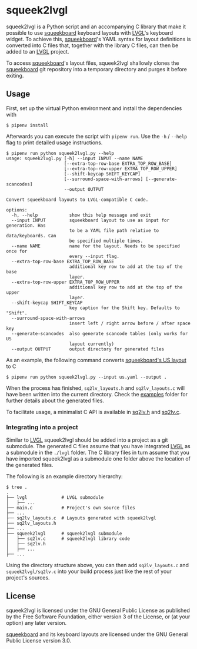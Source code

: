 # squeek2lvgl

squeek2lvgl is a Python script and an accompanying C library that make it possible to use [squeekboard] keyboard layouts with [LVGL]'s keyboard widget. To achieve this, [squeekboard]'s YAML syntax for layout definitions is converted into C files that, together with the library C files, can then be added to an [LVGL] project.

To access [squeekboard]'s layout files, squeek2lvgl shallowly clones the [squeekboard] git repository into a temporary directory and purges it before exiting.

## Usage

First, set up the virtual Python environment and install the dependencies with

```
$ pipenv install
```

Afterwards you can execute the script with `pipenv run`. Use the `-h` / `--help` flag to print detailed usage instructions.

```
$ pipenv run python squeek2lvgl.py --help
usage: squeek2lvgl.py [-h] --input INPUT --name NAME
                      [--extra-top-row-base EXTRA_TOP_ROW_BASE]
                      [--extra-top-row-upper EXTRA_TOP_ROW_UPPER]
                      [--shift-keycap SHIFT_KEYCAP]
                      [--surround-space-with-arrows] [--generate-scancodes]
                      --output OUTPUT

Convert squeekboard layouts to LVGL-compatible C code.

options:
  -h, --help            show this help message and exit
  --input INPUT         squeekboard layout to use as input for generation. Has
                        to be a YAML file path relative to data/keyboards. Can
                        be specified multiple times.
  --name NAME           name for the layout. Needs to be specified once for
                        every --input flag.
  --extra-top-row-base EXTRA_TOP_ROW_BASE
                        additional key row to add at the top of the base
                        layer.
  --extra-top-row-upper EXTRA_TOP_ROW_UPPER
                        additional key row to add at the top of the upper
                        layer.
  --shift-keycap SHIFT_KEYCAP
                        key caption for the Shift key. Defaults to "Shift".
  --surround-space-with-arrows
                        insert left / right arrow before / after space key
  --generate-scancodes  also generate scancode tables (only works for US
                        layout currently)
  --output OUTPUT       output directory for generated files

```

As an example, the following command converts [squeekboard's US layout] to C

```
$ pipenv run python squeek2lvgl.py --input us.yaml --output .
```

When the process has finished, `sq2lv_layouts.h` and `sq2lv_layouts.c` will have been written into the current directory. Check the [examples] folder for further details about the generated files.

To facilitate usage, a minimalist C API is available in [sq2lv.h] and [sq2lv.c].

### Integrating into a project

Similar to [LVGL] squeek2lvgl should be added into a project as a git submodule. The generated C files assume that you have integrated [LVGL] as a submodule in the `./lvgl` folder. The C library files in turn assume that you have imported squeek2lvgl as a submodule one folder above the location of the generated files.

The following is an example directory hierarchy:

```
$ tree .
.
├── lvgl             # LVGL submodule
│   ├── ...
├── main.c           # Project's own source files
├── ...
├── sq2lv_layouts.c  # Layouts generated with squeek2lvgl
├── sq2lv_layouts.h
├── ...
├── squeek2lvgl      # squeek2lvgl submodule
│   ├── sq2lv.c      # squeek2lvgl library code
│   ├── sq2lv.h
│   ├── ...
├── ...
```

Using the directory structure above, you can then add `sq2lv_layouts.c` and `squeek2lvgl/sq2lv.c` into your build process just like the rest of your project's sources.

## License

squeek2lvgl is licensed under the GNU General Public License as published by the Free Software Foundation, either version 3 of the License, or (at your option) any later version.

[squeekboard] and its keyboard layouts are licensed under the GNU General Public License version 3.0.

[LVGL]: https://github.com/lvgl/lvgl
[squeekboard]: https://gitlab.gnome.org/World/Phosh/squeekboard
[squeekboard's US layout]: https://gitlab.gnome.org/World/Phosh/squeekboard/-/blob/master/data/keyboards/us.yaml
[examples]: ./examples
[sq2lv.h]: ./sq2lv.h
[sq2lv.c]: ./sq2lv.c
